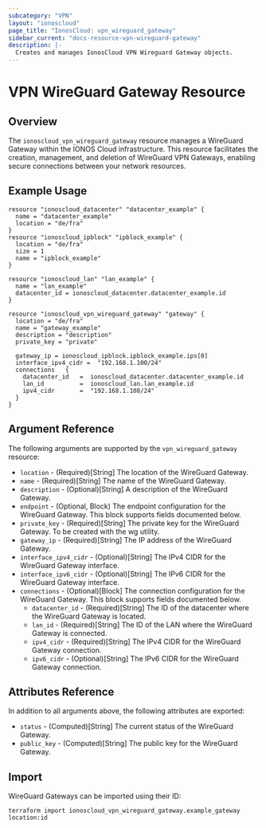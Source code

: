 ```yaml
---
subcategory: "VPN"
layout: "ionoscloud"
page_title: "IonosCloud: vpn_wireguard_gateway"
sidebar_current: "docs-resource-vpn-wireguard-gateway"
description: |-
  Creates and manages IonosCloud VPN Wireguard Gateway objects.
---
```


# VPN WireGuard Gateway Resource

## Overview

The `ionoscloud_vpn_wireguard_gateway` resource manages a WireGuard Gateway within the IONOS Cloud infrastructure. 
This resource facilitates the creation, management, and deletion of WireGuard VPN Gateways, enabling secure connections between your network resources.

## Example Usage

```hcl
resource "ionoscloud_datacenter" "datacenter_example" {
  name = "datacenter_example"
  location = "de/fra"
}
resource "ionoscloud_ipblock" "ipblock_example" {
  location = "de/fra"
  size = 1
  name = "ipblock_example"
}

resource "ionoscloud_lan" "lan_example" {
  name = "lan_example"
  datacenter_id = ionoscloud_datacenter.datacenter_example.id
}

resource "ionoscloud_vpn_wireguard_gateway" "gateway" {
  location = "de/fra"
  name = "gateway_example"
  description = "description"
  private_key = "private"

  gateway_ip = ionoscloud_ipblock.ipblock_example.ips[0]
  interface_ipv4_cidr =  "192.168.1.100/24"
  connections   {
    datacenter_id   =  ionoscloud_datacenter.datacenter_example.id
    lan_id          =  ionoscloud_lan.lan_example.id
    ipv4_cidr       =  "192.168.1.108/24"
  }
}
```

## Argument Reference

The following arguments are supported by the `vpn_wireguard_gateway` resource:

- `location` - (Required)[String] The location of the WireGuard Gateway.
- `name` - (Required)[String] The name of the WireGuard Gateway.
- `description` - (Optional)[String] A description of the WireGuard Gateway.
- `endpoint` - (Optional, Block) The endpoint configuration for the WireGuard Gateway. This block supports fields documented below.
- `private_key` - (Required)[String] The private key for the WireGuard Gateway. To be created with the wg utility.
- `gateway_ip` - (Required)[String] The IP address of the WireGuard Gateway.
- `interface_ipv4_cidr` - (Optional)[String] The IPv4 CIDR for the WireGuard Gateway interface.
- `interface_ipv6_cidr` - (Optional)[String] The IPv6 CIDR for the WireGuard Gateway interface.
- `connections` - (Optional)[Block] The connection configuration for the WireGuard Gateway. This block supports fields documented below.
  - `datacenter_id` - (Required)[String] The ID of the datacenter where the WireGuard Gateway is located.
  - `lan_id` - (Required)[String] The ID of the LAN where the WireGuard Gateway is connected.
  - `ipv4_cidr` - (Required)[String] The IPv4 CIDR for the WireGuard Gateway connection.
  - `ipv6_cidr` - (Optional)[String] The IPv6 CIDR for the WireGuard Gateway connection.

## Attributes Reference

In addition to all arguments above, the following attributes are exported:

- `status` - (Computed)[String] The current status of the WireGuard Gateway.
- `public_key` - (Computed)[String] The public key for the WireGuard Gateway.

## Import

WireGuard Gateways can be imported using their ID:

```shell
terraform import ionoscloud_vpn_wireguard_gateway.example_gateway location:id
```